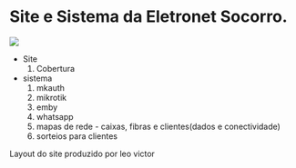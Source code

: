 <h1>Site e Sistema da Eletronet Socorro.</h1>
<img src="https://www.facebook.com/photo/?fbid=512472237552769&set=a.499054722227854](https://scontent.frec41-1.fna.fbcdn.net/v/t39.30808-6/311051347_512472230886103_4038222949262237099_n.jpg"/>
<ul>
    <li>
        Site
        <ol>
            <li>Cobertura</li>
        </ol>
    </li>
    <li>sistema
         <ol>
             <li>mkauth</li>
             <li>mikrotik</li>
             <li>emby</li>
             <li>whatsapp</li>
             <li>mapas de rede - caixas, fibras e clientes(dados e conectividade)</li>
             <li>sorteios para clientes</li>
        </ol>
     </li>
 </ul>
    

Layout do site produzido por leo victor

